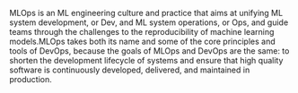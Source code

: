 MLOps is an ML engineering culture and practice that aims at unifying ML system development, or Dev, and ML system operations, or Ops, 
and guide teams through the challenges to the reproducibility of machine learning models.MLOps takes both its name and some of the core 
principles and tools of DevOps, because the goals of MLOps and DevOps are the same: to shorten the development lifecycle of systems and 
ensure that high quality software is continuously developed, delivered, and maintained in production.
